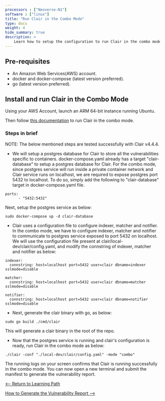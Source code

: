 ```yaml
---
processors : ["Neoverse-N1"]
software : ["linux"]
title: "Run Clair in the Combo Mode"
type: docs
weight: 4
hide_summary: true
description: >
    Learn how to setup the configuration to run Clair in the combo mode.
---
```


## Pre-requisites

* An Amazon Web Services(AWS) account.
* docker and docker-compose (latest version preferred).
* go (latest version preferred).

## Install and run Clair in the Combo Mode

Using your AWS Account, launch an ARM 64-bit instance running Ubuntu.

Then follow [this documentation](https://quay.github.io/clair/howto/getting_started.html#starting-clair-in-combo-mode) to run Clair in the combo mode.

### Steps in brief

NOTE: The below mentioned steps are tested successfully with Clair v4.4.4.

* We will setup a postgres database for Clair to store all the vulnerabilities specific to containers. docker-compose.yaml already has a target "clair-database" to setup a postgres database for Clair. For the combo mode, since postgres service will run inside a private container network and Clair service runs on localhost, we are required to expose postgres port 5432 to localhost. To do so, simply add the following to "clair-database" target in docker-compose.yaml file.

```console
ports:
      - "5432:5432"
```

Next, setup the postgres service as below:

```console
sudo docker-compose up -d clair-database
```

* Clair uses a configuration file to configure indexer, matcher and notifier. In the combo mode, we have to configure indexer, matcher and notifier to communicate to postgres service exposed to port 5432 on localhost. We will use the configuration file present at clair/local-dev/clair/config.yaml, and modify the connstring of indexer, matcher and notifier as below:

```console
indexer:
  connstring: host=localhost port=5432 user=clair dbname=indexer sslmode=disable

matcher:
  connstring: host=localhost port=5432 user=clair dbname=matcher sslmode=disable

notifier:
  connstring: host=localhost port=5432 user=clair dbname=notifier sslmode=disable
```

* Next, generate the clair binary with go, as below:

```console
sudo go build ./cmd/clair
```

This will generate a clair binary in the root of the repo.

* Now that the postgres service is running and clair's configuration is ready, run Clair in the combo mode as below:

```console
./clair -conf "./local-dev/clair/config.yaml" -mode "combo"
```

The running logs on your screen confirms that Clair is running successfully in the combo mode. You can now open a new terminal and submit the manifest to generate the vulnerability report.

[<-- Return to Learning Path](/content/en/cloud/clair/#sections)

[How to Generate the Vulnerability Report -->](/content/en/cloud/clair/vulnerability_report.md)

